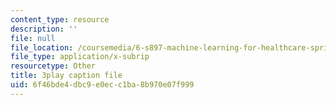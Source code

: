 ```yaml
---
content_type: resource
description: ''
file: null
file_location: /coursemedia/6-s897-machine-learning-for-healthcare-spring-2019/6f46bde4dbc9e0ecc1ba8b970e07f999_yYWyLZrdRRI.srt
file_type: application/x-subrip
resourcetype: Other
title: 3play caption file
uid: 6f46bde4-dbc9-e0ec-c1ba-8b970e07f999
---
```

